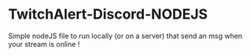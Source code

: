# TwitchAlert-Discord-NODEJS
Simple nodeJS file to run locally (or on a server) that send an msg when your stream is online !
